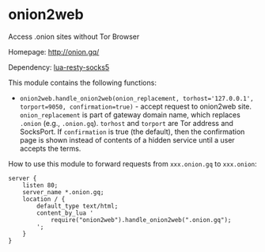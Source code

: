 onion2web
=========

Access .onion sites without Tor Browser

Homepage: http://onion.gq/

Dependency:
[lua-resty-socks5](https://github.com/starius/lua-resty-socks5)

This module contains the following functions:

 * `onion2web.handle_onion2web(onion_replacement,
    torhost='127.0.0.1', torport=9050, confirmation=true)` -
    accept request to onion2web site.
    `onion_replacement` is part of gateway domain name,
    which replaces `.onion` (e.g., `.onion.gq`).
    `torhost` and `torport` are Tor address and SocksPort.
    If `confirmation` is true (the default), then
    the confirmation page is shown instead of contents
    of a hidden service until a user accepts the terms.

How to use this module to forward requests from
`xxx.onion.gq` to `xxx.onion`:

```nginx
server {
    listen 80;
    server_name *.onion.gq;
    location / {
        default_type text/html;
        content_by_lua '
            require("onion2web").handle_onion2web(".onion.gq");
        ';
    }
}
```
